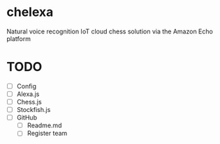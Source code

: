 # chelexa
Natural voice recognition IoT cloud chess solution via the Amazon Echo platform 

# TODO
- [ ] Config
- [ ] Alexa.js
- [ ] Chess.js
- [ ] Stockfish.js
- [ ] GitHub
   - [ ] Readme.md
   - [ ] Register team
